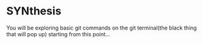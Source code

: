 # SYNthesis
You will be exploring basic git commands on the git terminal(the black thing that will pop up) starting from this point...
